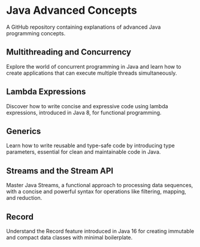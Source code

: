 # Java Advanced Concepts

A GitHub repository containing explanations of advanced Java programming concepts.

## Multithreading and Concurrency

Explore the world of concurrent programming in Java and learn how to create applications that can execute multiple threads simultaneously.

## Lambda Expressions

Discover how to write concise and expressive code using lambda expressions, introduced in Java 8, for functional programming.

## Generics

Learn how to write reusable and type-safe code by introducing type parameters, essential for clean and maintainable code in Java.

## Streams and the Stream API

Master Java Streams, a functional approach to processing data sequences, with a concise and powerful syntax for operations like filtering, mapping, and reduction.

## Record

Understand the Record feature introduced in Java 16 for creating immutable and compact data classes with minimal boilerplate.
